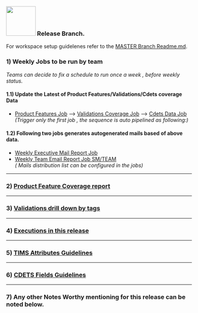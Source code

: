 ### <img src="https://wwwin-github.cisco.com/SVAutomation/at-root/blob/master/lib/svi_logo.png" width="80" height="80"> Release Branch.  

 For workspace setup guidelenes refer to the [MASTER Branch Readme.md](https://wwwin-github.cisco.com/SVAutomation/at-component-pcf/blob/master/README.md).

### 1) Weekly Jobs to be run by team
   *Teams can decide to fix a schedule to run once a week , before weekly status.*
   
#### 1.1) Update the Latest of Product Features/Validations/Cdets coverage Data     
    
* [Product Features Job](http://spswag-qns-bld1:7000/view/PCF/job/01_PCF_Product_Features/) --> [Validations Coverage Job](http://spswag-qns-bld1:7000/view/PCF/job/02_PCF_Automation_Validations/) --> [Cdets Data Job](http://spswag-qns-bld1:7000/view/PCF/job/03_PCF_Automation_CDETS/)  
      *(Trigger only the first job , the sequence is auto pipelined as following:)* 


#### 1.2) Following two jobs generates autogenerated mails based of above data.  
  
* [Weekly Executive Mail Report Job](http://spswag-qns-bld1:7000/view/PCF/job/00_PCF_Automation_Executive_Report/)  
*  [Weekly Team Email Report Job SM/TEAM](http://spswag-qns-bld1:7000/view/PCF/job/00_PCF_Automation_Team_Reports/)  
     *( Mails distribution list can be configured in the jobs)*  
___

### 2) [Product Feature Coverage report](http://spswag-qns-bld1:7000/view/PCF/job/01_PCF_Product_Features/lastSuccessfulBuild/cucumber-html-reports/overview-features.html) 
___

### 3) [Validations drill down by tags](http://spswag-qns-bld1:7000/view/PCF/job/02_PCF_Automation_Validations/lastSuccessfulBuild/cucumber-html-reports/overview-features.html) 
___

### 4) [Executions in this release](https://wwwin-github.cisco.com/SVAutomation/at-reports/blob/master/data-pcf/datastore/executions.md) 
___
### 5) [TIMS Attributes Guidelines](https://wwwin-github.cisco.com/SVAutomation/at-component-pcf/blob/master/TIMS-Fields.md)
___
### 6) [CDETS Fields Guidelines](https://wwwin-github.cisco.com/SVAutomation/at-root/blob/master/HELP-Logging-Defects.md)
___
### 7) Any other Notes Worthy mentioning for this release can be noted below.   

